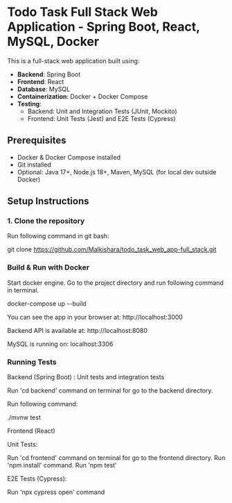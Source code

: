# Todo Task Full Stack Web Application - Spring Boot, React, MySQL, Docker

This is a full-stack web application built using:


- **Backend**: Spring Boot
- **Frontend**: React
- **Database**: MySQL
- **Containerization**: Docker + Docker Compose
- **Testing**:
  - Backend: Unit and Integration Tests (JUnit, Mockito)
  - Frontend: Unit Tests (Jest) and E2E Tests (Cypress)
 
 ## Prerequisites

- Docker & Docker Compose installed
- Git installed
- Optional: Java 17+, Node.js 18+, Maven, MySQL (for local dev outside Docker)


## Setup Instructions

### 1. Clone the repository

Run following command in git bash: 

git clone https://github.com/Malkishara/todo_task_web_app-full_stack.git 


### Build & Run with Docker
Start docker engine. Go to the project directory and run following command in terminal.

docker-compose up --build

You can see the app in your browser at: http://localhost:3000

Backend API is available at: http://localhost:8080

MySQL is running on: localhost:3306

### Running Tests

Backend (Spring Boot) : Unit tests and integration tests

Run 'cd backend' command on terminal for go to the backend directory. 

Run following command:


./mvnw test


Frontend (React)

Unit Tests:

Run 'cd frontend' command on terminal for go to the frontend directory. 
Run 'npm install' command.
Run 'npm test'

E2E Tests (Cypress):

Run 'npx cypress open' command
